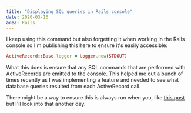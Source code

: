 ```yaml
---
title: "Displaying SQL queries in Rails console"
date: 2020-03-16
area: Rails
---
```


I keep using this command but also forgetting it when working in the Rails
console so I'm publishing this here to ensure it's easily accessible:

```rb
ActiveRecord::Base.logger = Logger.new(STDOUT)
```

What this does is ensure that any SQL commands that are performed with
ActiveRecords are emitted to the console. This helped me out a bunch of times
recently as I was implementing a feature and needed to see what database queries
resulted from each ActiveRecord call.

There might be a way to ensure this is always run when you, like [this post](https://medium.com/@sulabhjain/how-to-extend-rails-console-on-initialization-14ac79011332) but
I'll look into that another day.
